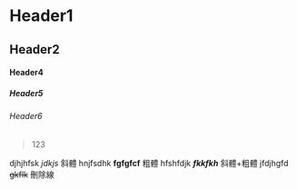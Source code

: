 # Header1
## Header2

#### Header4
##### Header5
###### Header6

 >123


 djhjhfsk *jdkjs*       斜體
 hnjfsdhk **fgfgfcf**   粗體
 hfshfdjk ***fkkfkh***  斜體+粗體
 jfdjhgfd ~~gkflk~~     刪除線
